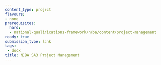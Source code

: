 ```yaml
---
content_type: project
flavours:
- none
prerequisites:
  hard:
  - national-qualifications-framework/ncba/content/project-management
ready: true
submission_type: link
tags: 
 - docx
title: NCBA SA3 Project Management
---
```

